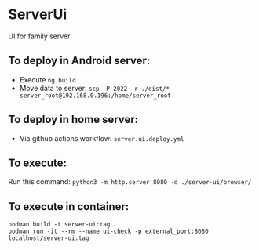 # ServerUi
UI for family server.

## To deploy in Android server:
* Execute `ng build`
* Move data to server:  `scp -P 2022 -r ./dist/* server_root@192.168.0.196:/home/server_root`

## To deploy in home server:
* Via github actions workflow: `server.ui.deploy.yml`

## To execute:
Run this command: `python3 -m http.server 8080 -d ./server-ui/browser/`


## To execute in container:
```
podman build -t server-ui:tag .
podman run -it --rm --name ui-check -p external_port:8080 localhost/server-ui:tag
```
